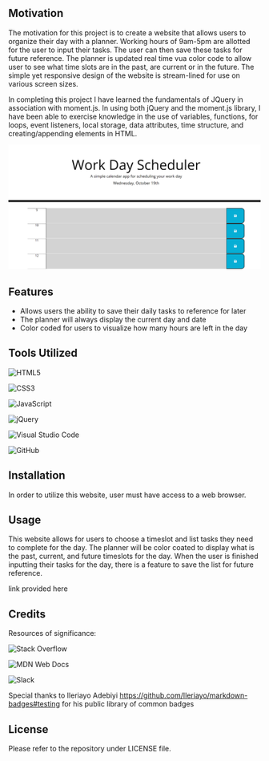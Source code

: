 # <Work-Day-Planner>

## Motivation
The motivation for this project is to create a website that allows users to organize their day with a planner. Working hours of 9am-5pm are allotted for the user to input their tasks. The user can then save these tasks for future reference. The planner is updated real time vua color code to allow user to see what time slots are in the past, are current or in the future. The simple yet responsive design of the website is stream-lined for use on various screen sizes.

In completing this project I have learned the fundamentals of JQuery in association with moment.js. In using both jQuery and the moment.js library, I have been able to exercise knowledge in the use of variables, functions, for loops, event listeners, local storage, data attributes, time structure, and creating/appending elements in HTML.

![Work-Day-Planner](/assets/127.0.0.1_5500_index.html.png)

## Features
  
  * Allows users the ability to save their daily tasks to reference for later
  * The planner will always display the current day and date 
  * Color coded for users to visualize how many hours are left in the day
  
## Tools Utilized

![HTML5](https://img.shields.io/badge/html5-%23E34F26.svg?style=for-the-badge&logo=html5&logoColor=white)

![CSS3](https://img.shields.io/badge/css3-%231572B6.svg?style=for-the-badge&logo=css3&logoColor=white)

![JavaScript](https://img.shields.io/badge/javascript-%23323330.svg?style=for-the-badge&logo=javascript&logoColor=%23F7DF1E)

![jQuery](https://img.shields.io/badge/jquery-%230769AD.svg?style=for-the-badge&logo=jquery&logoColor=white)

![Visual Studio Code](https://img.shields.io/badge/Visual%20Studio%20Code-0078d7.svg?style=for-the-badge&logo=visual-studio-code&logoColor=white)

![GitHub](https://img.shields.io/badge/github-%23121011.svg?style=for-the-badge&logo=github&logoColor=white)

## Installation

In order to utilize this website, user must have access to a web browser.

## Usage

This website allows for users to choose a timeslot and list tasks they need to complete for the day. The planner will be color coated to display what is the past, current, and future timeslots for the day. When the user is finished inputting their tasks for the day, there is a feature to save the list for future reference.

link provided here 

## Credits

Resources of significance:

![Stack Overflow](https://img.shields.io/badge/-Stackoverflow-FE7A16?style=for-the-badge&logo=stack-overflow&logoColor=white)

![MDN Web Docs](https://img.shields.io/badge/MDN_Web_Docs-black?style=for-the-badge&logo=mdnwebdocs&logoColor=white)

![Slack](https://img.shields.io/badge/Slack-4A154B?style=for-the-badge&logo=slack&logoColor=white)

Special thanks to Ileriayo Adebiyi https://github.com/Ileriayo/markdown-badges#testing for his public library of common badges

## License

Please refer to the repository under LICENSE file.